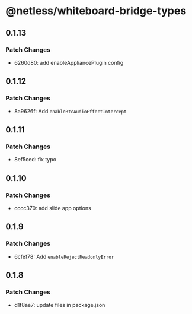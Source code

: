 # @netless/whiteboard-bridge-types

## 0.1.13

### Patch Changes

- 6260d80: add enableAppliancePlugin config

## 0.1.12

### Patch Changes

- 8a9626f: Add `enableRtcAudioEffectIntercept`

## 0.1.11

### Patch Changes

- 8ef5ced: fix typo

## 0.1.10

### Patch Changes

- cccc370: add slide app options

## 0.1.9

### Patch Changes

- 6cfef78: Add `enableRejectReadonlyError`

## 0.1.8

### Patch Changes

- d1f8ae7: update files in package.json
